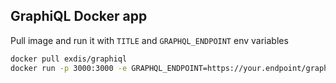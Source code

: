 ## GraphiQL Docker app

Pull image and run it with `TITLE` and `GRAPHQL_ENDPOINT` env variables

```bash
docker pull exdis/graphiql
docker run -p 3000:3000 -e GRAPHQL_ENDPOINT=https://your.endpoint/graphql -e TITLE="Some title" exdis/graphiql
```
